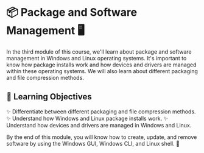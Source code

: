 # 📦 Package and Software Management 🖥️

In the third module of this course, we'll learn about package and software management in Windows and Linux operating systems. It's important to know how package installs work and how devices and drivers are managed within these operating systems. We will also learn about different packaging and file compression methods.

## 🎯 Learning Objectives

✨ Differentiate between different packaging and file compression methods.
✨ Understand how Windows and Linux package installs work.
✨ Understand how devices and drivers are managed in Windows and Linux.

By the end of this module, you will know how to create, update, and remove software by using the Windows GUI, Windows CLI, and Linux shell. 🚀